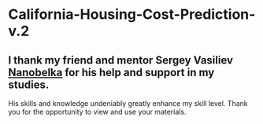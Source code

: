 # California-Housing-Cost-Prediction-v.2  

## I thank my friend and mentor **Sergey Vasiliev** [Nanobelka](https://github.com/Nanobelka) for his help and support in my studies.  
His skills and knowledge undeniably greatly enhance my skill level. Thank you for the opportunity to view and use your materials.  

